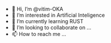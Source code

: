 - 👋 Hi, I’m @vitim-OKA
- 👀 I’m interested in Artificial Inteligence
- 🌱 I’m currently learning RUST
- 💞️ I’m looking to collaborate on ...
- 📫 How to reach me ...

<!---
vitim-OKA/vitim-OKA is a ✨ special ✨ repository because its `README.md` (this file) appears on your GitHub profile.
You can click the Preview link to take a look at your changes.
--->
